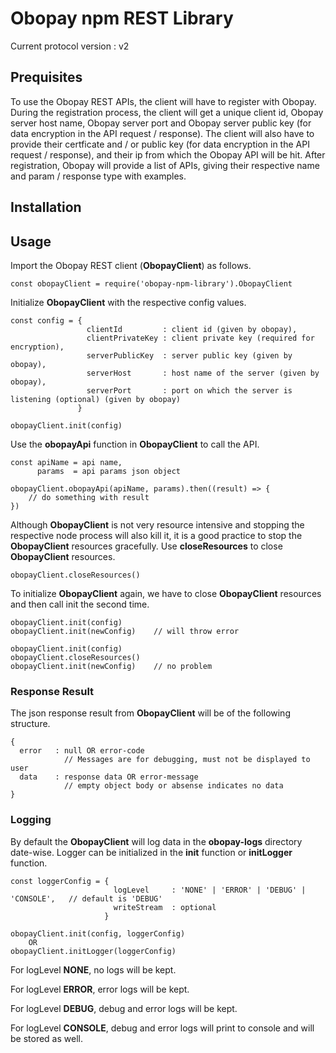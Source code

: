# Obopay npm REST Library

Current protocol version : v2

## Prequisites

To use the Obopay REST APIs, the client will have to register with Obopay. During the registration process, the client will get a unique client id, Obopay server host name, Obopay server port and Obopay server public key (for data encryption in the API request / response). The client will also have to provide their certficate and / or public key (for data encryption in the API request / response), and their ip from which the Obopay API will be hit. After registration, Obopay will provide a list of APIs, giving their respective name and param / response type with examples.

## Installation



## Usage

Import the Obopay REST client (**ObopayClient**) as follows.

	const obopayClient = require('obopay-npm-library').ObopayClient


Initialize **ObopayClient** with the respective config values.

	const config = {
					 clientId         : client id (given by obopay),
					 clientPrivateKey : client private key (required for encryption),
					 serverPublicKey  : server public key (given by obopay),
					 serverHost       : host name of the server (given by obopay),
					 serverPort       : port on which the server is listening (optional) (given by obopay)
				   }

	obopayClient.init(config)

Use the **obopayApi** function in **ObopayClient** to call the API.

	const apiName = api name,
          params  = api params json object

	obopayClient.obopayApi(apiName, params).then((result) => {
		// do something with result
	})

Although **ObopayClient** is not very resource intensive and stopping the respective node process will also kill it, it is a good practice to stop the **ObopayClient** resources gracefully. Use **closeResources** to close **ObopayClient** resources.

	obopayClient.closeResources()

To initialize  **ObopayClient** again, we have to close **ObopayClient** resources and then call init the second time.

	obopayClient.init(config)
	obopayClient.init(newConfig)	// will throw error

	obopayClient.init(config)
	obopayClient.closeResources()
	obopayClient.init(newConfig)	// no problem


### Response Result

The json response result from **ObopayClient** will be of the following structure.

    {
      error   : null OR error-code
                // Messages are for debugging, must not be displayed to user
      data    : response data OR error-message
                // empty object body or absense indicates no data
	}

### Logging

By default the **ObopayClient** will log data in the **obopay-logs** directory date-wise. Logger can be initialized in the **init** function or **initLogger** function.

	const loggerConfig = {
                           logLevel     : 'NONE' | 'ERROR' | 'DEBUG' | 'CONSOLE',	// default is 'DEBUG'
                           writeStream  : optional
                         }

	obopayClient.init(config, loggerConfig)
		OR
	obopayClient.initLogger(loggerConfig)

For logLevel **NONE**, no logs will be kept.

For logLevel **ERROR**, error logs will be kept.

For logLevel **DEBUG**, debug and error logs will be kept.

For logLevel **CONSOLE**, debug and error logs will print to console and will be stored as well.